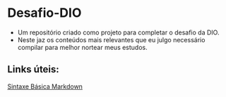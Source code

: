 # Desafio-DIO
- Um repositório criado como projeto para completar o desafio da DIO.  
- Neste jaz os conteúdos mais relevantes que eu julgo necessário compilar para melhor nortear meus estudos.

## Links úteis:

[Sintaxe Básica Markdown](https://www.markdownguide.org/basic-syntax/)
